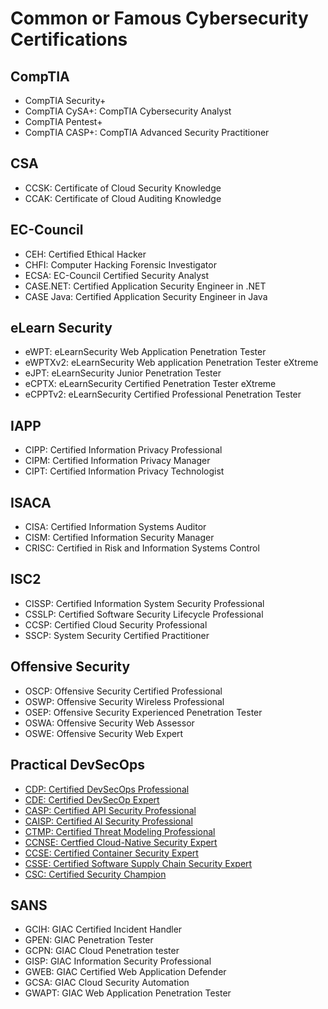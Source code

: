 # Common or Famous Cybersecurity Certifications 

## CompTIA
* CompTIA Security+
* CompTIA CySA+: CompTIA Cybersecurity Analyst
* CompTIA Pentest+
* CompTIA CASP+: CompTIA Advanced Security Practitioner

## CSA
* CCSK: Certificate of Cloud Security Knowledge
* CCAK: Certificate of Cloud Auditing Knowledge

## EC-Council
* CEH: Certified Ethical Hacker
* CHFI: Computer Hacking Forensic Investigator
* ECSA: EC-Council Certified Security Analyst
* CASE.NET: Certified Application Security Engineer in .NET
* CASE Java: Certified Application Security Engineer in Java

## eLearn Security
* eWPT: eLearnSecurity Web Application Penetration Tester
* eWPTXv2: eLearnSecurity Web application Penetration Tester eXtreme
* eJPT: eLearnSecurity Junior Penetration Tester
* eCPTX: eLearnSecurity Certified Penetration Tester eXtreme
* eCPPTv2: eLearnSecurity Certified Professional Penetration Tester

## IAPP
* CIPP: Certified Information Privacy Professional
* CIPM: Certified Information Privacy Manager
* CIPT: Certified Information Privacy Technologist

## ISACA
* CISA: Certified Information Systems Auditor
* CISM: Certified Information Security Manager
* CRISC: Certified in Risk and Information Systems Control

## ISC2
* CISSP: Certified Information System Security Professional
* CSSLP: Certified Software Security Lifecycle Professional
* CCSP: Certified Cloud Security Professional
* SSCP: System Security Certified Practitioner

## Offensive Security
* OSCP: Offensive Security Certified Professional
* OSWP: Offensive Security Wireless Professional
* OSEP: Offensive Security Experienced Penetration Tester
* OSWA: Offensive Security Web Assessor
* OSWE: Offensive Security Web Expert

## Practical DevSecOps
* [CDP: Certified DevSecOps Professional](https://www.practical-devsecops.com/certified-devsecops-professional/?fpr=jassics)
* [CDE: Certified DevSecOp Expert](https://www.practical-devsecops.com/certified-devsecops-expert/?fpr=jassics)
* [CASP: Certified API Security Professional](https://www.practical-devsecops.com/certified-api-security-professional/?fpr=jassics)
* [CAISP: Certified AI Security Professional](https://www.practical-devsecops.com/certified-api-security-professional/?fpr=jassics)
* [CTMP: Certified Threat Modeling Professional](https://www.practical-devsecops.com/certified-threat-modeling-professional/?fpr=jassics)
* [CCNSE: Certfied Cloud-Native Security Expert](https://www.practical-devsecops.com/certified-cloud-native-security-expert/?fpr=jassics)
* [CCSE: Certified Container Security Expert](https://www.practical-devsecops.com/certified-container-security-expert/?fpr=jassics)
* [CSSE: Certified Software Supply Chain Security Expert](https://www.practical-devsecops.com/certified-software-supply-chain-security-expert/?fpr=jassics)
* [CSC: Certified Security Champion](https://www.practical-devsecops.com/certified-security-champion/?fpr=jassics)

## SANS
* GCIH: GIAC Certified Incident Handler
* GPEN: GIAC Penetration Tester
* GCPN: GIAC Cloud Penetration tester
* GISP: GIAC Information Security Professional
* GWEB: GIAC Certified Web Application Defender
* GCSA: GIAC Cloud Security Automation
* GWAPT: GIAC Web Application Penetration Tester

